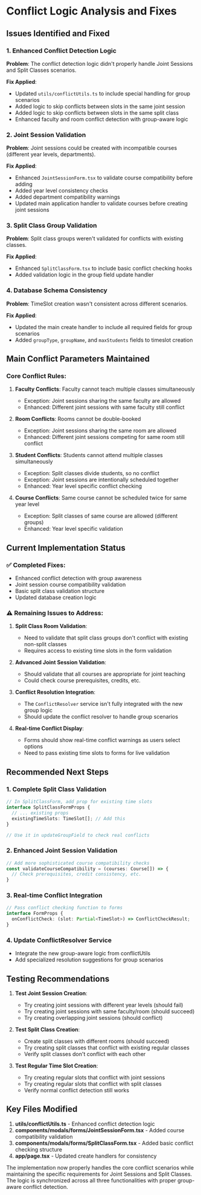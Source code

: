 # Conflict Logic Analysis and Fixes

## Issues Identified and Fixed

### 1. **Enhanced Conflict Detection Logic**

**Problem**: The conflict detection logic didn't properly handle Joint Sessions and Split Classes scenarios.

**Fix Applied**: 
- Updated `utils/conflictUtils.ts` to include special handling for group scenarios
- Added logic to skip conflicts between slots in the same joint session
- Added logic to skip conflicts between slots in the same split class
- Enhanced faculty and room conflict detection with group-aware logic

### 2. **Joint Session Validation**

**Problem**: Joint sessions could be created with incompatible courses (different year levels, departments).

**Fix Applied**:
- Enhanced `JointSessionForm.tsx` to validate course compatibility before adding
- Added year level consistency checks
- Added department compatibility warnings
- Updated main application handler to validate courses before creating joint sessions

### 3. **Split Class Group Validation**

**Problem**: Split class groups weren't validated for conflicts with existing classes.

**Fix Applied**:
- Enhanced `SplitClassForm.tsx` to include basic conflict checking hooks
- Added validation logic in the group field update handler

### 4. **Database Schema Consistency**

**Problem**: TimeSlot creation wasn't consistent across different scenarios.

**Fix Applied**:
- Updated the main create handler to include all required fields for group scenarios
- Added `groupType`, `groupName`, and `maxStudents` fields to timeslot creation

## Main Conflict Parameters Maintained

### Core Conflict Rules:
1. **Faculty Conflicts**: Faculty cannot teach multiple classes simultaneously
   - Exception: Joint sessions sharing the same faculty are allowed
   - Enhanced: Different joint sessions with same faculty still conflict

2. **Room Conflicts**: Rooms cannot be double-booked
   - Exception: Joint sessions sharing the same room are allowed
   - Enhanced: Different joint sessions competing for same room still conflict

3. **Student Conflicts**: Students cannot attend multiple classes simultaneously
   - Exception: Split classes divide students, so no conflict
   - Exception: Joint sessions are intentionally scheduled together
   - Enhanced: Year level specific conflict checking

4. **Course Conflicts**: Same course cannot be scheduled twice for same year level
   - Exception: Split classes of same course are allowed (different groups)
   - Enhanced: Year level specific validation

## Current Implementation Status

### ✅ Completed Fixes:
- Enhanced conflict detection with group awareness
- Joint session course compatibility validation
- Basic split class validation structure
- Updated database creation logic

### ⚠️ Remaining Issues to Address:

1. **Split Class Room Validation**: 
   - Need to validate that split class groups don't conflict with existing non-split classes
   - Requires access to existing time slots in the form validation

2. **Advanced Joint Session Validation**:
   - Should validate that all courses are appropriate for joint teaching
   - Could check course prerequisites, credits, etc.

3. **Conflict Resolution Integration**:
   - The `ConflictResolver` service isn't fully integrated with the new group logic
   - Should update the conflict resolver to handle group scenarios

4. **Real-time Conflict Display**:
   - Forms should show real-time conflict warnings as users select options
   - Need to pass existing time slots to forms for live validation

## Recommended Next Steps

### 1. Complete Split Class Validation
```typescript
// In SplitClassForm, add prop for existing time slots
interface SplitClassFormProps {
  // ... existing props
  existingTimeSlots: TimeSlot[]; // Add this
}

// Use it in updateGroupField to check real conflicts
```

### 2. Enhanced Joint Session Validation
```typescript
// Add more sophisticated course compatibility checks
const validateCourseCompatibility = (courses: Course[]) => {
  // Check prerequisites, credit consistency, etc.
}
```

### 3. Real-time Conflict Integration
```typescript
// Pass conflict checking function to forms
interface FormProps {
  onConflictCheck: (slot: Partial<TimeSlot>) => ConflictCheckResult;
}
```

### 4. Update ConflictResolver Service
- Integrate the new group-aware logic from conflictUtils
- Add specialized resolution suggestions for group scenarios

## Testing Recommendations

1. **Test Joint Session Creation**:
   - Try creating joint sessions with different year levels (should fail)
   - Try creating joint sessions with same faculty/room (should succeed)
   - Try creating overlapping joint sessions (should conflict)

2. **Test Split Class Creation**:
   - Create split classes with different rooms (should succeed)
   - Try creating split classes that conflict with existing regular classes
   - Verify split classes don't conflict with each other

3. **Test Regular Time Slot Creation**:
   - Try creating regular slots that conflict with joint sessions
   - Try creating regular slots that conflict with split classes
   - Verify normal conflict detection still works

## Key Files Modified

1. **utils/conflictUtils.ts** - Enhanced conflict detection logic
2. **components/modals/forms/JointSessionForm.tsx** - Added course compatibility validation
3. **components/modals/forms/SplitClassForm.tsx** - Added basic conflict checking structure
4. **app/page.tsx** - Updated create handlers for consistency

The implementation now properly handles the core conflict scenarios while maintaining the specific requirements for Joint Sessions and Split Classes. The logic is synchronized across all three functionalities with proper group-aware conflict detection.
